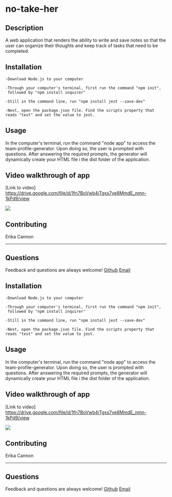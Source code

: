 # no-take-her

## Description
A web application that renders the ability to write and save notes so that the user can organize their thoughts and keep track of tasks that need to be completed.


## Installation
    -Download Node.js to your computer 

    -Through your computer's terminal, first run the command "npm init", 
     followed by "npm install inquirer"

    -Still in the command line, run "npm install jest --save-dev" 

    -Next, open the package.json file. Find the scripts property that reads "test" and set the value to jest.

## Usage
In the computer's terminal, run the command "node app" to access the team-profile-generator. Upon doing so, the user is 
 prompted with questions. After answering the required prompts, the generator will dynamically create your HTML file i the dist folder of the application.

## Video walkthrough of app 
[Link to video] https://drive.google.com/file/d/1fn7BoVwb4jTgxs7ve8MmdE_nmn-1kPd9/view

<img src="utils/go-gif.gif">

## Contributing
Erika Cannon

----
## Questions
Feedback and questions are always welcome!
[Github](https://github.com/cannnonel)
[Email](mailto:cannone.rva!gmail.com)


## Installation
    -Download Node.js to your computer 

    -Through your computer's terminal, first run the command "npm init", 
     followed by "npm install inquirer"

    -Still in the command line, run "npm install jest --save-dev" 

    -Next, open the package.json file. Find the scripts property that reads "test" and set the value to jest.

## Usage
In the computer's terminal, run the command "node app" to access the team-profile-generator. Upon doing so, the user is 
 prompted with questions. After answering the required prompts, the generator will dynamically create your HTML file i the dist folder of the application.

## Video walkthrough of app 
[Link to video] https://drive.google.com/file/d/1fn7BoVwb4jTgxs7ve8MmdE_nmn-1kPd9/view

<img src="utils/go-gif.gif">

## Contributing
Erika Cannon

----
## Questions
Feedback and questions are always welcome!
[Github](https://github.com/cannnonel)
[Email](mailto:cannone.rva!gmail.com)